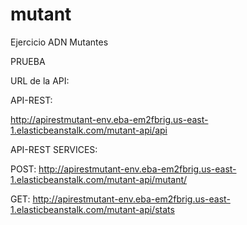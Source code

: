 # mutant
Ejercicio ADN Mutantes

PRUEBA


URL de la API:

API-REST:
		
http://apirestmutant-env.eba-em2fbrig.us-east-1.elasticbeanstalk.com/mutant-api/api
		
API-REST SERVICES:

POST: http://apirestmutant-env.eba-em2fbrig.us-east-1.elasticbeanstalk.com/mutant-api/mutant/

GET: http://apirestmutant-env.eba-em2fbrig.us-east-1.elasticbeanstalk.com/mutant-api/stats
